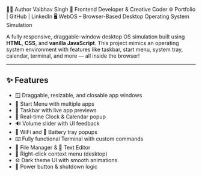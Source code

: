 🙋‍♂️ Author
Vaibhav Singh
🎯 Frontend Developer & Creative Coder
🌐 Portfolio | GitHub | LinkedIn                                                                                                                                                                                     🖥️ WebOS – Browser-Based Desktop Operating System Simulation

A fully responsive, draggable-window desktop OS simulation built using **HTML**, **CSS**, and **vanilla JavaScript**. This project mimics an operating system environment with features like taskbar, start menu, system tray, calendar, terminal, and more — all inside the browser!


---

## ✨ Features

- 🪟 Draggable, resizable, and closable app windows
- 🔲 Start Menu with multiple apps
- 🧭 Taskbar with live app previews
- 📅 Real-time Clock & Calendar popup
- 🔊 Volume slider with UI feedback
- 📶 WiFi and 🔋 Battery tray popups
- ⌨️ Fully functional Terminal with custom commands
- 📁 File Manager & 📝 Text Editor
- 🎯 Right-click context menu (desktop)
- ⚙️ Dark theme UI with smooth animations
- 🔐 Power button & shutdown logic


